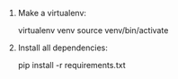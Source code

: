 1) Make a virtualenv:

    virtualenv venv
    source venv/bin/activate

2) Install all dependencies:

    pip install -r requirements.txt
